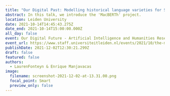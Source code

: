 ```yaml
---
title: "Our Digital Past: Modelling historical language varieties for SSH research"
abstract: In this talk, we introduce the 'MacBERTh' project.
location: Leiden University
date: 2021-10-14T14:45:43.275Z
date_end: 2021-10-14T15:00:00.000Z
all_day: false
event: Our Digital Future - Artificial Intelligence and Humanities Research
event_url: https://www.staff.universiteitleiden.nl/events/2021/10/the-magic-of-digital-progress
publishDate: 2021-12-02T12:30:21.299Z
draft: false
featured: false
authors:
  - LaurenFonteyn & Enrique Manjavacas
image:
  filename: screenshot-2021-12-02-at-13.31.00.png
  focal_point: Smart
  preview_only: false
---
```

